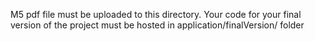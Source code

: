 M5 pdf file must be uploaded to this directory. Your code for your final version of the project must be hosted in application/finalVersion/ folder 